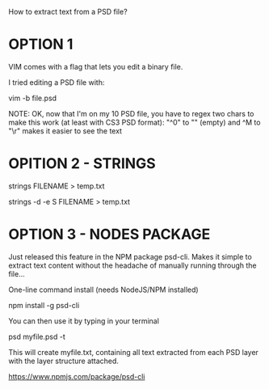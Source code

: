 How to extract text from a PSD file?



# OPTION 1

VIM comes with a flag that lets you edit a binary file.

I tried editing a PSD file with:

vim -b file.psd

NOTE: OK, now that I'm on my 10 PSD file, you have to regex two chars to make this work (at least with CS3 PSD format): "^0" to "" (empty) and ^M to "\r" makes it easier to see the text


# OPITION 2 - STRINGS
strings FILENAME > temp.txt

strings -d -e S FILENAME > temp.txt


# OPTION 3 - NODES PACKAGE

Just released this feature in the NPM package psd-cli. Makes it simple to extract text content without the headache of manually running through the file...

One-line command install (needs NodeJS/NPM installed)

npm install -g psd-cli

You can then use it by typing in your terminal

psd myfile.psd -t

This will create myfile.txt, containing all text extracted from each PSD layer with the layer structure attached.

https://www.npmjs.com/package/psd-cli






